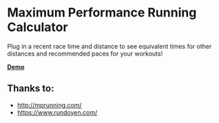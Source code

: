 # Maximum Performance Running Calculator

Plug in a recent race time and distance to see equivalent times for other distances and recommended paces for your workouts!

<b> [Demo](http://chipjacks.com/mpr-calculator/) </b>

## Thanks to:
- http://mprunning.com/
- https://www.rundoyen.com/

